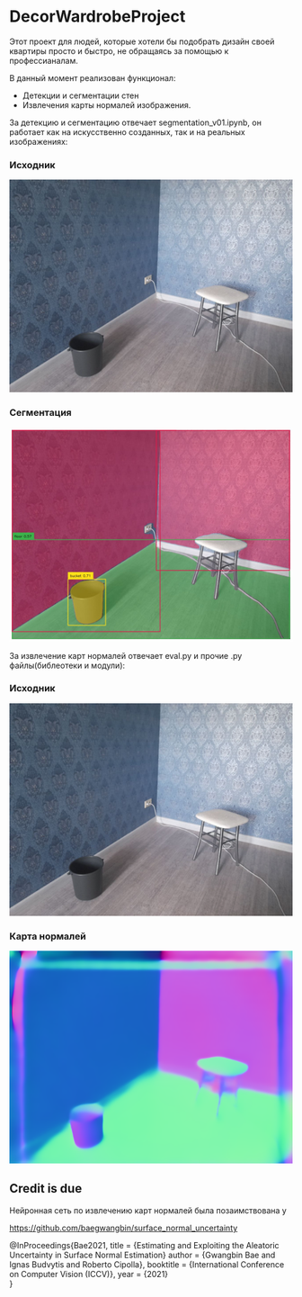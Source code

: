 # DecorWardrobeProject

Этот проект для людей, которые хотели бы подобрать дизайн своей квартиры просто и быстро,
не обращаясь за помощью к профессианалам.

В данный момент реализован функционал: 
  * Детекции и сегментации стен
  * Извлечения карты нормалей изображения.

За детекцию и сегментацию отвечает segmentation_v01.ipynb, он работает как на искусственно созданных,
так и на реальных изображениях:

### Исходник
![alt text](Assets/102_img.png)

### Сегментация
![alt text](Assets/segmented%20102.jpg)


За извлечение карт нормалей отвечает eval.py и прочие .py файлы(библеотеки и модули):

### Исходник
![alt text](Assets/102_img.png)

### Карта нормалей

![alt text](Assets/102_pred_norm.png)


## Credit is due

Нейронная сеть по извлечению карт нормалей была позаимствована у

https://github.com/baegwangbin/surface_normal_uncertainty

@InProceedings{Bae2021,
    title   = {Estimating and Exploiting the Aleatoric Uncertainty in Surface Normal Estimation}
    author  = {Gwangbin Bae and Ignas Budvytis and Roberto Cipolla},
    booktitle = {International Conference on Computer Vision (ICCV)},
    year = {2021}                         
}

